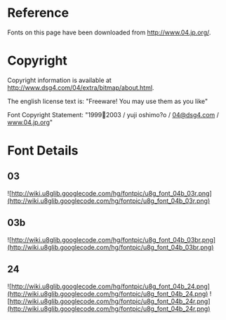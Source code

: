 

# Reference #

Fonts on this page have been downloaded from http://www.04.jp.org/.

# Copyright #

Copyright information is available at http://www.dsg4.com/04/extra/bitmap/about.html.

The english license text is: "Freeware! You may use them as you like"

Font Copyright Statement: "19992003 / yuji oshimo?o / 04@dsg4.com / www.04.jp.org"

# Font Details #

## 03 ##
![http://wiki.u8glib.googlecode.com/hg/fontpic/u8g_font_04b_03r.png](http://wiki.u8glib.googlecode.com/hg/fontpic/u8g_font_04b_03r.png)

## 03b ##
![http://wiki.u8glib.googlecode.com/hg/fontpic/u8g_font_04b_03br.png](http://wiki.u8glib.googlecode.com/hg/fontpic/u8g_font_04b_03br.png)

## 24 ##
![http://wiki.u8glib.googlecode.com/hg/fontpic/u8g_font_04b_24.png](http://wiki.u8glib.googlecode.com/hg/fontpic/u8g_font_04b_24.png)
![http://wiki.u8glib.googlecode.com/hg/fontpic/u8g_font_04b_24r.png](http://wiki.u8glib.googlecode.com/hg/fontpic/u8g_font_04b_24r.png)